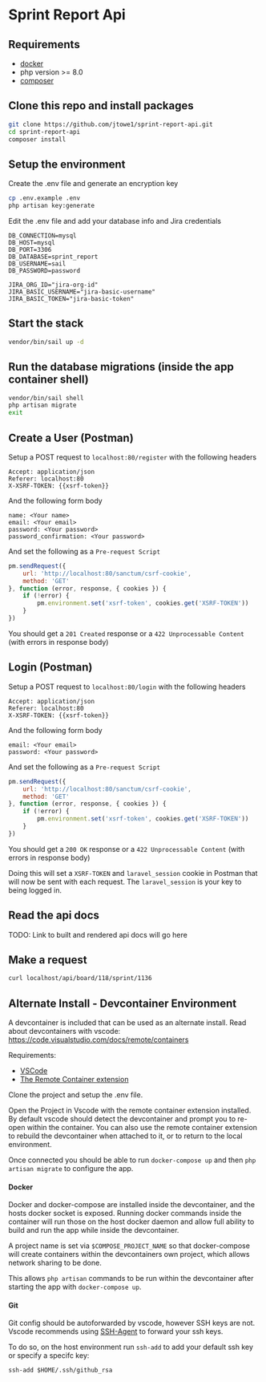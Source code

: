 # Sprint Report Api

## Requirements
* [docker](https://www.docker.com/)
* php version >= 8.0
* [composer](https://getcomposer.org/)

## Clone this repo and install packages

```bash
git clone https://github.com/jtowe1/sprint-report-api.git
cd sprint-report-api
composer install
```

## Setup the environment
Create the .env file and generate an encryption key
```bash
cp .env.example .env
php artisan key:generate
```
Edit the .env file and add your database info and Jira credentials
```
DB_CONNECTION=mysql
DB_HOST=mysql
DB_PORT=3306
DB_DATABASE=sprint_report
DB_USERNAME=sail
DB_PASSWORD=password

JIRA_ORG_ID="jira-org-id"
JIRA_BASIC_USERNAME="jira-basic-username"
JIRA_BASIC_TOKEN="jira-basic-token"
```



## Start the stack

```bash
vendor/bin/sail up -d
```
## Run the database migrations (inside the app container shell)
```bash
vendor/bin/sail shell
php artisan migrate
exit
```

## Create a User (Postman)
Setup a POST request to `localhost:80/register` with the following headers
```
Accept: application/json
Referer: localhost:80
X-XSRF-TOKEN: {{xsrf-token}}
```
And the following form body
```
name: <Your name>
email: <Your email>
password: <Your password>
password_confirmation: <Your password>
```
And set the following as a `Pre-request Script`
```js
pm.sendRequest({
    url: 'http://localhost:80/sanctum/csrf-cookie',
    method: 'GET'
}, function (error, response, { cookies }) {
    if (!error) {
        pm.environment.set('xsrf-token', cookies.get('XSRF-TOKEN'))
    }
})
```
You should get a `201 Created` response or a `422 Unprocessable Content` (with errors in response body)

## Login (Postman)
Setup a POST request to `localhost:80/login` with the following headers
```
Accept: application/json
Referer: localhost:80
X-XSRF-TOKEN: {{xsrf-token}}
```
And the following form body
```
email: <Your email>
password: <Your password>
```
And set the following as a `Pre-request Script`
```js
pm.sendRequest({
    url: 'http://localhost:80/sanctum/csrf-cookie',
    method: 'GET'
}, function (error, response, { cookies }) {
    if (!error) {
        pm.environment.set('xsrf-token', cookies.get('XSRF-TOKEN'))
    }
})
```
You should get a `200 OK` response or a `422 Unprocessable Content` (with errors in response body)

Doing this will set a `XSRF-TOKEN` and `laravel_session` cookie in Postman that will now be sent with each request.  The `laravel_session` is your key to being logged in.

## Read the api docs
TODO: Link to built and rendered api docs will go here
## Make a request
```bash
curl localhost/api/board/118/sprint/1136
```

## Alternate Install - Devcontainer Environment
A devcontainer is included that can be used as an alternate install.
Read about devcontainers with vscode: https://code.visualstudio.com/docs/remote/containers

Requirements:
- [VSCode](https://code.visualstudio.com/)
- [The Remote Container extension](https://marketplace.visualstudio.com/items?itemName=ms-vscode-remote.remote-containers)

Clone the project and setup the .env file.

Open the Project in Vscode with the remote container extension installed. By default vscode should detect the devcontainer and prompt you to re-open within the container.
You can also use the remote container extension to rebuild the devcontainer when attached to it, or to return to the local environment.

Once connected you should be able to run `docker-compose up` and then `php artisan migrate` to configure the app.

#### Docker
Docker and docker-compose are installed inside the devcontainer, and the hosts docker socket is exposed.
Running docker commands inside the container will run those on the host docker daemon and allow full ability to build and run the app while inside the devcontainer.

A project name is set via `$COMPOSE_PROJECT_NAME` so that docker-compose will create containers within the devcontainers own project, which allows network sharing to be done.

This allows `php artisan` commands to be run within the devcontainer after starting the app with `docker-compose up`.

#### Git
Git config should be autoforwarded by vscode, however SSH keys are not.
Vscode recommends using [SSH-Agent](https://code.visualstudio.com/docs/remote/containers#_using-ssh-keys) to forward your ssh keys.

To do so, on the host environment run `ssh-add` to add your default ssh key or specify a specifc key:
```
ssh-add $HOME/.ssh/github_rsa
```
